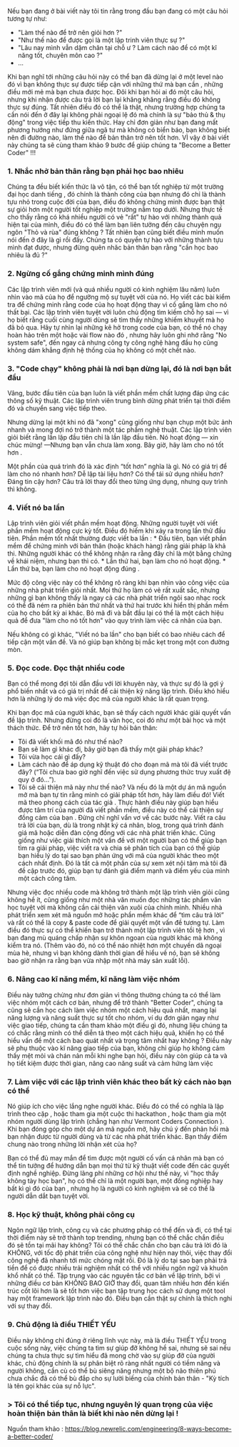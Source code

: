 Nếu bạn đang ở bài viết này tôi tin rằng trong đầu bạn đang có một câu hỏi tương tự như: 
- "Làm thế nào để trở nên giỏi hơn ?"
- "Như thế nào để được gọi là một lập trinh viên thực sự ?"
- "Lâu nay mình vẫn dậm chân tại chỗ ư ? Làm cách nào để có một kĩ năng tốt, chuyên môn cao ?"
- ...

Khi bạn nghĩ tới những câu hỏi này có thể bạn đã dừng lại ở một level nào đó vì bạn không thực sự được tiếp cận với những thứ mà bạn cần , những điều mới mẻ mà bạn chưa được học. Đôi khi bạn hỏi ai đó một câu hỏi, nhưng khi nhận được câu trả lời bạn lại khăng khăng rằng điều đó không thực sự đúng. Tất nhiên điều đó có thể là thật, nhưng trường hợp chúng ta cần nói đến ở đây lại không phải ngoại lệ đó mà chính là sự "bảo thủ & thụ động" trong việc tiếp thu kiến thức.
Hay chỉ đơn giản như bạn đang mất phương hướng như đứng giữa ngã tư mà không có biển báo, bạn không biết nên đi đường nào, làm thế nào để bản thân trở nên tốt hơn. VÌ vậy ở bài viết này chúng ta sẽ cùng tham khảo 9 bước để giúp chúng ta "Become a Better Coder" !!!

### 1. Nhắc nhở bản thân rằng bạn phải học bao nhiêu
Chúng ta đều biết kiến thức là vô tận, có thể bạn tốt nghiệp từ một trường đại học danh tiếng , đó chính là thành công của bạn nhưng đó chỉ là thành tựu nhỏ trong cuộc đời của bạn, điều đó không chứng minh được bạn thật sự giỏi hơn một người tốt nghiệp một trường nằm top dưới. Nhưng thực tế cho thấy rằng có khá nhiều người có vẻ "rất" tự hào với những thành quả hiện tại của mình, điều đó có thể làm bạn liên tưởng đến câu chuyện ngụ ngôn "Thỏ và rùa" đúng không ? Tất nhiên bạn cũng biết điều mình muốn nói đến ở đây là gì rồi đấy. Chúng ta có quyền tự hào với những thành tựu mình đạt được, nhưng đừng quên nhăc bản thân bạn rằng "cần học bao nhiêu là đủ ?"

### 2. Ngừng cố gắng chứng minh mình đúng
Các lập trình viên mới (và quá nhiều người có kinh nghiệm lâu năm) luôn nhìn vào mã của họ để ngưỡng mộ sự tuyệt vời của nó. Họ viết các bài kiểm tra để chứng minh rằng code của họ hoạt động thay vì cố gắng làm cho nó thất bại. Các lập trình viên tuyệt vời luôn chủ động tìm kiếm chỗ họ sai — vì họ biết rằng cuối cùng người dùng sẽ tìm thấy những khiếm khuyết mà họ đã bỏ qua. Hãy tự nhìn lại những kẽ hở trong code của bạn, có thể nó chạy hoàn hảo trên một hoặc vài flow nào đó , nhưng hãy luôn ghi nhớ rằng "No system safe", đến ngay cả nhưng công ty công nghệ hàng đầu họ cũng không dám khẳng định hệ thống của họ không có một chết nào.

### 3. "Code chạy" không phải là nơi bạn dừng lại, đó là nơi bạn bắt đầu
Vâng, bước đầu tiên của bạn luôn là viết phần mềm chất lượng đáp ứng các thông số kỹ thuật. Các lập trình viên trung bình dừng phát triển tại thời điểm đó và chuyển sang việc tiếp theo.

Nhưng dừng lại một khi nó đã "xong" cũng giống như bạn chụp một bức ảnh nhanh và mong đợi nó trở thành một tác phẩm nghệ thuật. Các lập trình viên giỏi biết rằng lần lặp đầu tiên chỉ là lần lặp đầu tiên. Nó hoạt động — xin chúc mừng! —Nhưng bạn vẫn chưa làm xong. Bây giờ, hãy làm cho nó tốt hơn .

Một phần của quá trình đó là xác định “tốt hơn” nghĩa là gì. Nó có giá trị để làm cho nó nhanh hơn? Dễ lập tài liệu hơn? Có thể tái sử dụng nhiều hơn? Đáng tin cậy hơn? Câu trả lời thay đổi theo từng ứng dụng, nhưng quy trình thì không.

### 4. Viết nó ba lần
Lập trình viên giỏi viết phần mềm hoạt động. Những người tuyệt vời viết phần mềm hoạt động cực kỳ tốt. Điều đó hiếm khi xảy ra trong lần thử đầu tiên. Phần mềm tốt nhất thường được viết ba lần :
    * Đầu tiên, bạn viết phần mềm để chứng minh với bản thân (hoặc khách hàng) rằng giải pháp là khả thi. Những người khác có thể không nhận ra rằng đây chỉ là một bằng chứng về khái niệm, nhưng bạn thì có.
    * Lần thứ hai, bạn làm cho nó hoạt động.
    * Lần thứ ba, bạn làm cho nó hoạt động đúng .
    
Mức độ công việc này có thể không rõ ràng khi bạn nhìn vào công việc của những nhà phát triển giỏi nhất. Mọi thứ họ làm có vẻ rất xuất sắc, nhưng những gì bạn không thấy là ngay cả các nhà phát triển ngôi sao nhạc rock có thể đã ném ra phiên bản thứ nhất và thứ hai trước khi hiển thị phần mềm của họ cho bất kỳ ai khác. Bỏ mã đi và bắt đầu lại có thể là một cách hiệu quả để đưa "làm cho nó tốt hơn" vào quy trình làm việc cá nhân của bạn.

Nếu không có gì khác, "Viết nó ba lần" cho bạn biết có bao nhiêu cách để tiếp cận một vấn đề. Và nó giúp bạn không bị mắc kẹt trong một con đường mòn.

### 5. Đọc code. Đọc thật nhiều code
Bạn có thể mong đợi tôi dẫn đầu với lời khuyên này, và thực sự đó là gợi ý phổ biến nhất và có giá trị nhất để cải thiện kỹ năng lập trình. Điều khó hiểu hơn là những lý do mà việc đọc mã của người khác là rất quan trọng.

Khi bạn đọc mã của người khác, bạn sẽ thấy cách người khác giải quyết vấn đề lập trình. Nhưng đừng coi đó là văn học, coi đó như một bài học và một thách thức. Để trở nên tốt hơn, hãy tự hỏi bản thân:

- Tôi đã viết khối mã đó như thế nào?
-  Bạn sẽ làm gì khác đi, bây giờ bạn đã thấy một giải pháp khác?
- Tôi vừa học cái gì đấy? 
- Làm cách nào để áp dụng kỹ thuật đó cho đoạn mã mà tôi đã viết trước đây? (“Tôi chưa bao giờ nghĩ đến việc sử dụng phương thức truy xuất đệ quy ở đó…”).
- Tôi sẽ cải thiện mã này như thế nào? Và nếu đó là một dự án mã nguồn mở mà bạn tự tin rằng mình có giải pháp tốt hơn, hãy làm điều đó!
Viết mã theo phong cách của tác giả . Thực hành điều này giúp bạn hiểu được tâm trí của người đã viết phần mềm, điều này có thể cải thiện sự đồng cảm của bạn . Đừng chỉ nghĩ vẩn vơ về các bước này. Viết ra câu trả lời của bạn, dù là trong nhật ký cá nhân, blog, trong quá trình đánh giá mã hoặc diễn đàn cộng đồng với các nhà phát triển khác. Cũng giống như việc giải thích một vấn đề với một người bạn có thể giúp bạn tìm ra giải pháp, việc viết ra và chia sẻ phân tích của bạn có thể giúp bạn hiểu lý do tại sao bạn phản ứng với mã của người khác theo một cách nhất định. Đó là tất cả một phần của sự xem xét nội tâm mà tôi đã đề cập trước đó, giúp bạn tự đánh giá điểm mạnh và điểm yếu của mình một cách công tâm.

Nhưng việc đọc nhiều code mà không trở thành một lập trình viên giỏi cũng không hề ít, cũng giống như một nhà văn muốn đọc những tác phẩm văn học tuyệt vời mà không cần cải thiện văn xuôi của chính mình. Nhiều nhà phát triển xem xét mã nguồn mở hoặc phần mềm khác để “tìm câu trả lời” và rất có thể là copy & paste code để giải quyết một vấn đề tương tự. Làm điều đó thực sự có thể khiến bạn trở thành một lập trình viên tồi tệ hơn , vì bạn đang mù quáng chấp nhận sự khôn ngoan của người khác mà không kiểm tra nó. (Thêm vào đó, nó có thể náo nhiệt hơn một chuyến dã ngoại mùa hè, nhưng vì bạn không dành thời gian để hiểu về nó, bạn sẽ không bao giờ nhận ra rằng bạn vừa nhập một nhà máy sản xuất lỗi).

### 6. Nâng cao kĩ năng mềm, kĩ năng làm việc nhóm
Điều này tưởng chừng như đơn giản vì thông thường chúng ta có thể làm việc nhóm một cách cơ bản, nhưng để trở thành "Better Coder", chúng ta cũng sẽ cần học cách làm việc nhóm một cách hiệu quả nhất, mang lại năng lượng và năng suất thực sự tốt cho nhóm, ví dụ đơn giản ngay như việc giao tiếp, chúng ta cần tham khảo một điều gì đó, nhưng liệu chúng ta có chắc rằng mình có thể diễn tả theo một cách hiệu quả, khiến họ có thể hiểu vấn đề một cách bao quát nhất và trọng tâm nhất hay không ? Điều này sẽ phụ thuộc vào kĩ năng giao tiếp của bạn, không chỉ giúp họ không cảm thấy mệt mỏi và chán nản mỗi khi nghe bạn hỏi, điều này còn giúp cả ta và họ tiết kiệm được thời gian, nâng cao năng suất và cảm hứng làm việc

### 7. Làm việc với các lập trình viên khác theo bất kỳ cách nào bạn có thể
Nó giúp ích cho việc lắng nghe người khác. Điều đó có thể có nghĩa là lập trình theo cặp , hoặc tham gia một cuộc thi hackathon , hoặc tham gia một nhóm người dùng lập trình (chẳng hạn như Vermont Coders Connection ). Khi bạn đóng góp cho một dự án mã nguồn mở, hãy chú ý đến phản hồi mà bạn nhận được từ người dùng và từ các nhà phát triển khác. Bạn thấy điểm chung nào trong những lời nhận xét của họ?

Bạn có thể đủ may mắn để tìm được một người cố vấn cá nhân mà bạn có thể tin tưởng để hướng dẫn bạn mọi thứ từ kỹ thuật viết code đến các quyết định nghề nghiệp. Đừng lãng phí những cơ hội như thế này, vì "học thầy không tày học bạn", họ có thể chỉ là một người bạn, một đồng nghiệp hay bất kì gì đó của bạn , nhưng họ là người có kinh nghiệm và sẽ có thể là người dẫn dắt bạn tuyệt vời.

### 8. Học kỹ thuật, không phải công cụ
Ngôn ngữ lập trình, công cụ và các phương pháp có thể đến và đi, có thể tại thời điểm này sẽ trở thành top trending, nhưng bạn có thể chắc chắn điều đó sẽ tồn tại mãi hay không? Tôi có thể chắc chắn cho bạn câu trả lời đó là KHÔNG, với tốc độ phát triển của công nghệ như hiện nay thôi, việc thay đổi công nghệ đã nhanh tới mức chóng mặt rồi. Đó là lý do tại sao bạn phải trả tiền để có được nhiều trải nghiệm nhất có thể với nhiều ngôn ngữ và khuôn khổ nhất có thể. Tập trung vào các nguyên tắc cơ bản về lập trình, bởi vì những điều cơ bản KHÔNG BAO GIỜ thay đổi, quan tâm nhiều hơn đến kiến trúc cốt lõi hơn là sẽ tốt hơn việc bạn tập trung học cách sử dụng một tool hay một framework lập trình nào đó. Điều bạn cần thật sự chính là thích nghi với sự thay đổi.

### 9. Chủ động là điều THIẾT YẾU
Điều này không chỉ đúng ở riêng lĩnh vực này, mà là điều THIẾT YẾU trong cuộc sống này, việc chúng ta tìm sự giúp đỡ không hề sai, nhưng sẽ sai nếu chúng ta chưa thực sự tìm hiểu đã mong chờ vào sự giúp đỡ của người khác, chủ động chính là sự phân biệt rõ ràng nhất người có tiềm năng và người không, cần cù có thể bù siêng năng nhưng một bộ não thiên phú chưa chắc đã có thể bù đắp cho sự lười biếng của chính bản thân - "Kỳ tích là tên gọi khác của sự nỗ lực".

### > Tôi có thể tiếp tục, nhưng nguyên lý quan trọng của việc hoàn thiện bản thân là biết khi nào nên dừng lại !

Nguồn tham khảo : https://blog.newrelic.com/engineering/8-ways-become-a-better-coder/